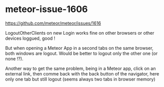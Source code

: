 meteor-issue-1606
=================

https://github.com/meteor/meteor/issues/1616


LogoutOtherClients on new Login works fine on other browsers or other devices loggued, good !

But when opening a Meteor App in a second tabs on the same browser, both windows are logout. Would be better to logout only the other one (or none !?).

Another way to get the same problem, being in a Meteor app, click on an external link, then comme back with the back button of the navigator, here only one tab but still logout (seems always two tabs in browser memory)
